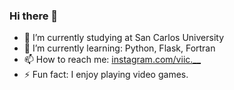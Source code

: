 ### Hi there 👋

- 🔭 I’m currently studying at San Carlos University
- 🌱 I’m currently learning: Python, Flask, Fortran
- 📫 How to reach me: [instagram.com/viic.__](https://www.instagram.com/viic.__/?hl=es-la)
- ⚡ Fun fact: I enjoy playing video games.

